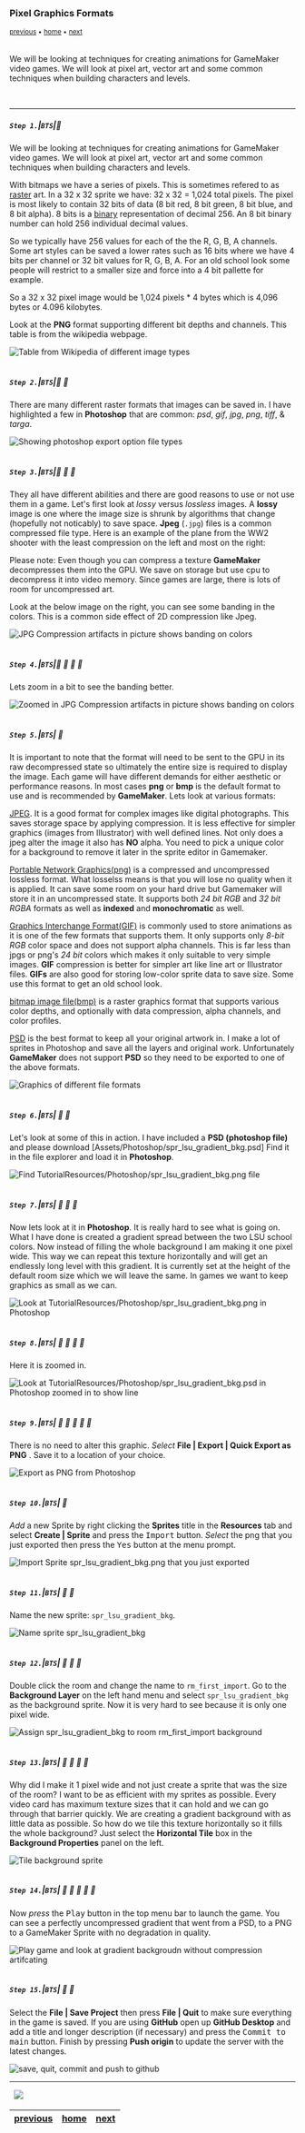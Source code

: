 <img src="https://via.placeholder.com/1000x4/45D7CA/45D7CA" alt="drawing" height="4px"/>

### Pixel Graphics Formats

<sub>[previous](../setting-up/README.md#user-content-setting-up) • [home](../README.md#user-content-gms2-background-tiles--sprites---table-of-contents) • [next](../handling-jpg/README.md#user-content-handling-jpgs)</sub>

<img src="https://via.placeholder.com/1000x4/45D7CA/45D7CA" alt="drawing" height="4px"/>

We will be looking at techniques for creating animations for GameMaker video games. We will look at pixel art, vector art and some common techniques when building characters and levels.

<br>

---

##### `Step 1.`\|`BTS`|:small_blue_diamond:

We will be looking at techniques for creating animations for GameMaker video games. We will look at pixel art, vector art and some common techniques when building characters and levels.

With bitmaps we have a series of pixels. This is sometimes refered to as [raster](https://www.customink.com/help_center/raster-vs-vector-art) art.  In a 32 x 32 sprite we have: 32 x 32 = 1,024 total pixels. The pixel is most likely to contain 32 bits of data (8 bit red, 8 bit green, 8 bit blue, and 8 bit alpha). 8 bits is a [binary](https://en.wikipedia.org/wiki/Binary_number) representation of decimal 256. An 8 bit binary number can hold 256 individual decimal values.
		
So we typically have 256 values for each of the the R, G, B, A channels. Some art styles can be saved a lower rates such as 16 bits where we have 4 bits per channel or 32 bit values for R, G, B, A. For an old school look some people will restrict to a smaller size and force into a 4 bit pallette for example.

So a 32 x 32 pixel image would be 1,024 pixels * 4 bytes which is 4,096 bytes or 4.096 kilobytes. 

Look at the **PNG** format supporting different bit depths and channels. This table is from the wikipedia webpage.

![Table from Wikipedia of different image types](images/WikipediaPNGTable.png)

<img src="https://via.placeholder.com/500x2/45D7CA/45D7CA" alt="drawing" height="2px" alt = ""/>

##### `Step 2.`\|`BTS`|:small_blue_diamond: :small_blue_diamond: 

There are many different raster formats that images can be saved in. I have highlighted a few in **Photoshop** that are common: *psd*, *gif*, *jpg*, *png*, *tiff*, & *targa*.

![Showing photoshop export option file types](images/ImageTypes.png)

<img src="https://via.placeholder.com/500x2/45D7CA/45D7CA" alt="drawing" height="2px" alt = ""/>

##### `Step 3.`\|`BTS`|:small_blue_diamond: :small_blue_diamond: :small_blue_diamond:

They all have different abilities and there are good reasons to use or not use them in a game. Let's first look at *lossy* versus *lossless* images. A **lossy** image is one where the image size is shrunk by algorithms that change (hopefully not noticably) to save space. **Jpeg** (`.jpg`) files is a common compressed file type. Here is an example of the plane from the WW2 shooter with the least compression on the left and most on the right:
	 
Please note:  Even though you can compress a texture **GameMaker** decompresses them into the GPU.  We save on storage but use cpu to decompress it into video memory.  Since games are large, there is lots of room for uncompressed art.

Look at the below image on the right, you can see some banding in the colors.  This is a common side effect of 2D compression like Jpeg.

![JPG Compression artifacts in picture shows banding on colors](images/CompressionArtifacting.png)

<img src="https://via.placeholder.com/500x2/45D7CA/45D7CA" alt="drawing" height="2px" alt = ""/>

##### `Step 4.`\|`BTS`|:small_blue_diamond: :small_blue_diamond: :small_blue_diamond: :small_blue_diamond:

Lets zoom in a bit to see the banding better.

![Zoomed in JPG Compression artifacts in picture shows banding on colors](images/CompressionArtifactingZoomedIn.png)

<img src="https://via.placeholder.com/500x2/45D7CA/45D7CA" alt="drawing" height="2px" alt = ""/>

##### `Step 5.`\|`BTS`| :small_orange_diamond:

It is important to note that the format will need to be sent to the GPU in its raw decompressed state so ultimately the entire size is required to display the image. Each game will have different demands for either aesthetic or performance reasons. In most cases **png** or **bmp** is the default format to use and is recommended by **GameMaker**. Lets look at various formats:
	
[JPEG](https://en.wikipedia.org/wiki/JPEG). It is a good format for complex images like digital photographs.  This saves storage space by applying compression. It is less effective for simpler graphics (images from Illustrator) with well defined lines. Not only does a jpeg alter the image it also has **NO** alpha. You need to pick a unique color for a background to remove it later in the sprite editor in Gamemaker.

[Portable Network Graphics(png)](https://en.wikipedia.org/wiki/Portable_Network_Graphics) is a compressed and uncompressed lossless format. What losselss means is that you will lose no quality when it is applied.  It can save some room on your hard drive but Gamemaker will store it in an uncompressed state. It supports both *24 bit RGB* and *32 bit RGBA* formats as well as **indexed** and **monochromatic** as well.
		
[Graphics Interchange Format(GIF)](https://en.wikipedia.org/wiki/GIF) is commonly used to store animations as it is one of the few formats that supports them. It only supports only *8-bit RGB* color space and does not support alpha channels. This is far less than jpgs or png's *24 bit* colors which makes it only suitable to very simple images. **GIF** compression is better for simpler art like line art or Illustrator files. **GIFs** are also good for storing low-color sprite data to save size. Some use this format to get an old school look.

[bitmap image file(bmp)](https://en.wikipedia.org/wiki/BMP_file_format) is a raster graphics format that supports various color depths, and optionally with data compression, alpha channels, and color profiles.

[PSD](https://en.wikipedia.org/wiki/Adobe_Photoshop) is the best format to keep all your original artwork in. I make a lot of sprites in Photoshop and save all the layers and original work. Unfortunately **GameMaker** does not support **PSD** so they need to be exported to one of the above formats.

![Graphics of different file formats](images/RasterFormats.png)

<img src="https://via.placeholder.com/500x2/45D7CA/45D7CA" alt="drawing" height="2px" alt = ""/>

##### `Step 6.`\|`BTS`| :small_orange_diamond: :small_blue_diamond:

Let's look at some of this in action. I have included a **PSD (photoshop file)** and please download [Assets/Photoshop/spr_lsu_gradient_bkg.psd] Find it in the file explorer and load it in **Photoshop**.

![Find TutorialResources/Photoshop/spr_lsu_gradient_bkg.png file](images/OpenWithPhotoshop.png)

<img src="https://via.placeholder.com/500x2/45D7CA/45D7CA" alt="drawing" height="2px" alt = ""/>

##### `Step 7.`\|`BTS`| :small_orange_diamond: :small_blue_diamond: :small_blue_diamond:

Now lets look at it in **Photoshop**. It is really hard to see what is going on.  What I have done is created a gradient spread between the two LSU school colors.  Now instead of filling the whole background I am making it one pixel wide.  This way we can repeat this texture horizontally and will get an endlessly long level with this gradient.  It is currently set at the height of the default room size which we will leave the same. In games we want to keep graphics as small as we can.

![Look at TutorialResources/Photoshop/spr_lsu_gradient_bkg.png in Photoshop](images/SingleGradient.png)

<img src="https://via.placeholder.com/500x2/45D7CA/45D7CA" alt="drawing" height="2px" alt = ""/>

##### `Step 8.`\|`BTS`| :small_orange_diamond: :small_blue_diamond: :small_blue_diamond: :small_blue_diamond:

Here it is zoomed in.

![Look at TutorialResources/Photoshop/spr_lsu_gradient_bkg.psd in Photoshop zoomed in to show line](images/ZoomedIn.png)

<img src="https://via.placeholder.com/500x2/45D7CA/45D7CA" alt="drawing" height="2px" alt = ""/>

##### `Step 9.`\|`BTS`| :small_orange_diamond: :small_blue_diamond: :small_blue_diamond: :small_blue_diamond: :small_blue_diamond:

There is no need to alter this graphic.  *Select* **File | Export | Quick Export as PNG** .  Save it to a location of your choice.

![Export as PNG from Photoshop](images/QuickExportToPNG.png)

<img src="https://via.placeholder.com/500x2/45D7CA/45D7CA" alt="drawing" height="2px" alt = ""/>

##### `Step 10.`\|`BTS`| :large_blue_diamond:

*Add* a new Sprite by right clicking the **Sprites** title in the **Resources** tab and select **Create | Sprite** and press the <kbd>Import</kbd> button. *Select* the png that you just exported then press the <kbd>Yes</kbd> button at the menu prompt.

![Import Sprite spr_lsu_gradient_bkg.png that you just exported](images/CreateAndImportSprite.gif)

<img src="https://via.placeholder.com/500x2/45D7CA/45D7CA" alt="drawing" height="2px" alt = ""/>

##### `Step 11.`\|`BTS`| :large_blue_diamond: :small_blue_diamond: 

Name the new sprite: `spr_lsu_gradient_bkg`. 

![Name sprite spr_lsu_gradient_bkg](images/SPRLSUBackground.png)

<img src="https://via.placeholder.com/500x2/45D7CA/45D7CA" alt="drawing" height="2px" alt = ""/>


##### `Step 12.`\|`BTS`| :large_blue_diamond: :small_blue_diamond: :small_blue_diamond: 

Double click the room and change the name to `rm_first_import`. Go to the **Background Layer** on the left hand menu and select `spr_lsu_gradient_bkg` as the background sprite. Now it is very hard to see because it is only one pixel wide.

![Assign spr_lsu_gradient_bkg to room rm_first_import background](images/AddFirstBackground.png)

<img src="https://via.placeholder.com/500x2/45D7CA/45D7CA" alt="drawing" height="2px" alt = ""/>

##### `Step 13.`\|`BTS`| :large_blue_diamond: :small_blue_diamond: :small_blue_diamond:  :small_blue_diamond: 

Why did I make it 1 pixel wide and not just create a sprite that was the size of the room? I want to be as efficient with my sprites as possible. Every video card has maximum texture sizes that it can hold and we can go through that barrier quickly. We are creating a gradient background with as little data as possible. So how do we tile this texture horizontally so it fills the whole background? Just select the **Horizontal Tile** box in the **Background Properties** panel on the left.

![Tile background sprite](images/HorizontalTileBKG.png)

<img src="https://via.placeholder.com/500x2/45D7CA/45D7CA" alt="drawing" height="2px" alt = ""/>

##### `Step 14.`\|`BTS`| :large_blue_diamond: :small_blue_diamond: :small_blue_diamond: :small_blue_diamond:  :small_blue_diamond: 

Now *press* the <kbd>Play</kbd> button in the top menu bar to launch the game. You can see a perfectly uncompressed gradient that went from a PSD, to a PNG to a GameMaker Sprite with no degradation in quality.

![Play game and look at gradient backgroudn without compression artifcating](images/GradientBckInGame.png)

<img src="https://via.placeholder.com/500x2/45D7CA/45D7CA" alt="drawing" height="2px" alt = ""/>

##### `Step 15.`\|`BTS`| :large_blue_diamond: :small_orange_diamond: 

Select the **File | Save Project** then press **File | Quit** to make sure everything in the game is saved. If you are using **GitHub** open up **GitHub Desktop** and add a title and longer description (if necessary) and press the <kbd>Commit to main</kbd> button. Finish by pressing **Push origin** to update the server with the latest changes.

![save, quit, commit and push to github](images/GitHub.png)

___

<img src="https://via.placeholder.com/1000x4/dba81a/dba81a" alt="drawing" height="4px" alt = ""/>

<img src="https://via.placeholder.com/1000x100/45D7CA/000000/?text=Next Up - JPGs">

<img src="https://via.placeholder.com/1000x4/dba81a/dba81a" alt="drawing" height="4px" alt = ""/>

| [previous](../setting-up/README.md#user-content-setting-up)| [home](../README.md#user-content-gms2-background-tiles--sprites---table-of-contents) | [next](../handling-jpg/README.md#user-content-handling-jpgs)|
|---|---|---|
